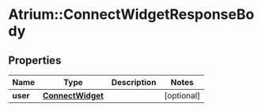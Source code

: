 # Atrium::ConnectWidgetResponseBody

## Properties
Name | Type | Description | Notes
------------ | ------------- | ------------- | -------------
**user** | [**ConnectWidget**](ConnectWidget.md) |  | [optional] 


